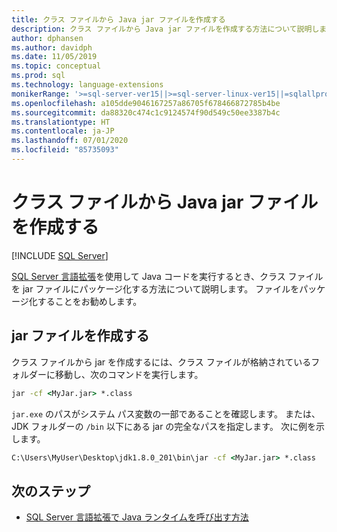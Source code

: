 ```yaml
---
title: クラス ファイルから Java jar ファイルを作成する
description: クラス ファイルから Java jar ファイルを作成する方法について説明します。
author: dphansen
ms.author: davidph
ms.date: 11/05/2019
ms.topic: conceptual
ms.prod: sql
ms.technology: language-extensions
monikerRange: '>=sql-server-ver15||>=sql-server-linux-ver15||=sqlallproducts-allversions'
ms.openlocfilehash: a105dde9046167257a86705f678466872785b4be
ms.sourcegitcommit: da88320c474c1c9124574f90d549c50ee3387b4c
ms.translationtype: HT
ms.contentlocale: ja-JP
ms.lasthandoff: 07/01/2020
ms.locfileid: "85735093"
---
```

# <a name="create-a-java-jar-file-from-class-files"></a>クラス ファイルから Java jar ファイルを作成する
 [!INCLUDE [SQL Server](../../includes/applies-to-version/sqlserver.md)]

[SQL Server 言語拡張](../language-extensions-overview.md)を使用して Java コードを実行するとき、クラス ファイルを jar ファイルにパッケージ化する方法について説明します。 ファイルをパッケージ化することをお勧めします。

## <a name="create-a-jar-file"></a>jar ファイルを作成する

クラス ファイルから jar を作成するには、クラス ファイルが格納されているフォルダーに移動し、次のコマンドを実行します。

```cmd
jar -cf <MyJar.jar> *.class
```

`jar.exe` のパスがシステム パス変数の一部であることを確認します。 または、JDK フォルダーの `/bin` 以下にある jar の完全なパスを指定します。 次に例を示します。

```cmd
C:\Users\MyUser\Desktop\jdk1.8.0_201\bin\jar -cf <MyJar.jar> *.class
```

## <a name="next-steps"></a>次のステップ

+ [SQL Server 言語拡張で Java ランタイムを呼び出す方法](../how-to/call-java-from-sql.md)